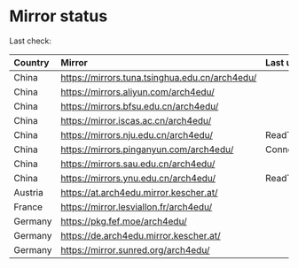 <script src="./time.js"></script>
# Mirror status
Last check: <script type="text/javascript">localize(1676139777.7345574);</script>

|Country|Mirror|Last update|
|:------|:-----|:----------|
|China|https://mirrors.tuna.tsinghua.edu.cn/arch4edu/|<script type="text/javascript">localize(1676097182);</script>|
|China|https://mirrors.aliyun.com/arch4edu/|<script type="text/javascript">localize(1676054112);</script>|
|China|https://mirrors.bfsu.edu.cn/arch4edu/|<script type="text/javascript">localize(1676097182);</script>|
|China|https://mirror.iscas.ac.cn/arch4edu/|<script type="text/javascript">localize(1676097182);</script>|
|China|https://mirrors.nju.edu.cn/arch4edu/|ReadTimeout|
|China|https://mirrors.pinganyun.com/arch4edu/|ConnectionError|
|China|https://mirrors.sau.edu.cn/arch4edu/|<script type="text/javascript">localize(1673850842);</script>|
|China|https://mirrors.ynu.edu.cn/arch4edu/|ReadTimeout|
|Austria|https://at.arch4edu.mirror.kescher.at/|<script type="text/javascript">localize(1676097182);</script>|
|France|https://mirror.lesviallon.fr/arch4edu/|<script type="text/javascript">localize(1676097182);</script>|
|Germany|https://pkg.fef.moe/arch4edu/|<script type="text/javascript">localize(1676097182);</script>|
|Germany|https://de.arch4edu.mirror.kescher.at/|<script type="text/javascript">localize(1676097182);</script>|
|Germany|https://mirror.sunred.org/arch4edu/|<script type="text/javascript">localize(1676097182);</script>|

<script src="./tablefilter/tablefilter.js"></script>
<script src="./table.js"></script>
